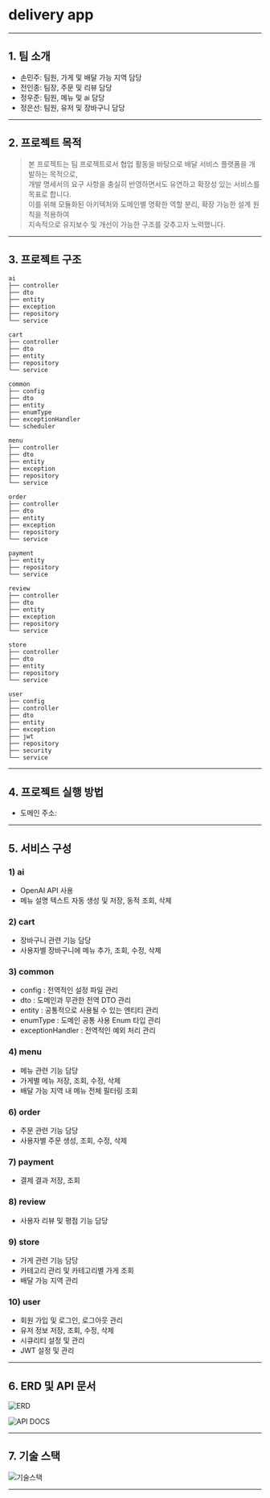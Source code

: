 # delivery app 

---


## 1. 팀 소개 
- 손민주: 팀원, 가게 및 배달 가능 지역 담당
- 전인종: 팀장, 주문 및 리뷰 담당
- 정우준: 팀원, 메뉴 및 ai 담당
- 정은선: 팀원, 유저 및 장바구니 담당

---

## 2. 프로젝트 목적
> 본 프로젝트는 팀 프로젝트로서 협업 활동을 바탕으로 배달 서비스 플랫폼을 개발하는 목적으로, </br>
개발 명세서의 요구 사항을 충실히 반영하면서도 유연하고 확장성 있는 서비스를 목표로 합니다. </br>
이를 위해 모듈화된 아키텍처와 도메인별 명확한 역할 분리, 확장 가능한 설계 원칙을 적용하여 </br>
지속적으로 유지보수 및 개선이 가능한 구조를 갖추고자 노력했니다.

---

## 3. 프로젝트 구조
```plaintext
ai
├── controller
├── dto
├── entity
├── exception
├── repository
└── service

cart
├── controller
├── dto
├── entity
├── repository
└── service

common
├── config
├── dto
├── entity
├── enumType
├── exceptionHandler
└── scheduler

menu
├── controller
├── dto
├── entity
├── exception
├── repository
└── service

order
├── controller
├── dto
├── entity
├── exception
├── repository
└── service

payment
├── entity
├── repository
└── service

review
├── controller
├── dto
├── entity
├── exception
├── repository
└── service

store
├── controller
├── dto
├── entity
├── repository
└── service

user
├── config
├── controller
├── dto
├── entity
├── exception
├── jwt
├── repository
├── security
└── service
```

---

## 4. 프로젝트 실행 방법
- 도메인 주소:

---

## 5. 서비스 구성 
### 1) ai
-	OpenAI API 사용
-	메뉴 설명 텍스트 자동 생성 및 저장, 동적 조회, 삭제


### 2) cart
-	장바구니 관련 기능 담당
-	사용자별 장바구니에 메뉴 추가, 조회, 수정, 삭제


### 3) common
- config : 전역적인 설정 파일 관리
- dto : 도메인과 무관한 전역 DTO 관리
- entity : 공통적으로 사용될 수 있는 엔티티 관리
- enumType : 도메인 공통 사용 Enum 타입 관리
- exceptionHandler : 전역적인 예외 처리 관리


### 4) menu
-	메뉴 관련 기능 담당
- 가게별 메뉴 저장, 조회, 수정, 삭제
- 배달 가능 지역 내 메뉴 전체 필터링 조회 


### 6) order
-	주문 관련 기능 담당
- 사용자별 주문 생성, 조회, 수정, 삭제


### 7) payment
- 결제 결과 저장, 조회


### 8) review
-	사용자 리뷰 및 평점 기능 담당


### 9) store
-	가게 관련 기능 담당
-	카테고리 관리 및 카테고리별 가게 조회
-	배달 가능 지역 관리


### 10) user
- 회원 가입 및 로그인, 로그아웃 관리
- 유저 정보 저장, 조회, 수정, 삭제
- 시큐리티 설정 및 관리
- JWT 설정 및 관리


---


## 6. ERD 및 API 문서
![ERD](https://github.com/sparta-2pro/deliveryapp/blob/dev/erd_0225.png)


![API DOCS](https://github.com/sparta-2pro/deliveryapp/blob/dev/api_docs_0225.png)

---


## 7. 기술 스택
![기술스택](https://github.com/sparta-2pro/deliveryapp/blob/dev/stack_0225.png)

---
